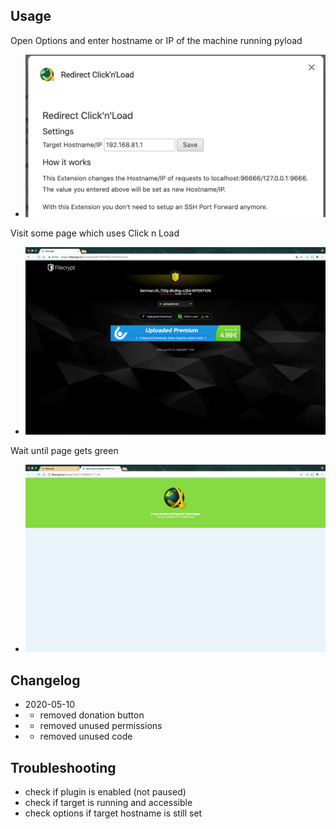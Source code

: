 
## Usage

Open Options and enter hostname or IP of the machine running pyload

* <img src="./screens/options.png" width="480">


Visit some page which uses Click n Load

* <img src="./screens/click n load.png" width="480">


Wait until page gets green

* <img src="./screens/sucess.png" width="480">


## Changelog

* 2020-05-10
* * removed donation button
* * removed unused permissions
* * removed unused code


## Troubleshooting

* check if plugin is enabled (not paused)
* check if target is running and accessible
* check options if target hostname is still set